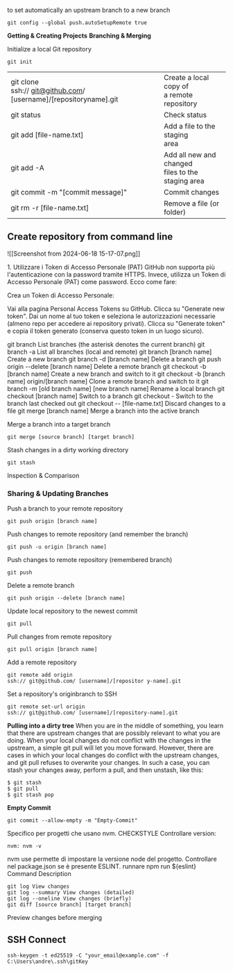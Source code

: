 ---
---
to set automatically an upstream branch to a new branch
```
git config --global push.autoSetupRemote true
```

**Getting & Creating Projects**
**Branching & Merging**

Initialize a local Git repository
```
git init
```

|     |     |
| --- | --- |
| git clone<br>ssh:// git@github.com/ \[username\]/\[repositoryname\].git | Create a local copy of<br>a remote repository |
| git status | Check status |
| git add \[file-name.txt\] | Add a file to the staging<br>area |
| git add -A | Add all new and changed<br>files to the staging area |
| git commit -m "\[commit message\]" | Commit changes |
| git rm -r \[file-name.txt\] | Remove a file (or folder) |

## Create repository from command line

![[Screenshot from 2024-06-18 15-17-07.png]]

1\. Utilizzare i Token di Accesso Personale (PAT)
GitHub non supporta più l'autenticazione con la password tramite HTTPS. Invece, utilizza un Token di Accesso Personale (PAT) come password. Ecco come fare:

Crea un Token di Accesso Personale:

Vai alla pagina Personal Access Tokens su GitHub.
Clicca su "Generate new token".
Dai un nome al tuo token e seleziona le autorizzazioni necessarie (almeno repo per accedere ai repository privati).
Clicca su "Generate token" e copia il token generato (conserva questo token in un luogo sicuro).

git branch
List branches (the asterisk
denotes the current branch)
git branch -a
List all branches (local and
remote)
git branch \[branch name\] Create a new branch
git branch -d \[branch name\] Delete a branch
git push origin --delete \[branch name\] Delete a remote branch
git checkout -b \[branch name\]
Create a new branch and switch
to it
git checkout -b \[branch name\]
origin/\[branch name\]
Clone a remote branch and
switch to it
git branch -m \[old branch name\] \[new
branch name\]
Rename a local branch
git checkout \[branch name\] Switch to a branch
git checkout -
Switch to the branch last
checked out
git checkout -- \[file-name.txt\] Discard changes to a file
git merge \[branch name\]
Merge a branch into the active
branch

Merge a branch into a target branch
```
git merge [source branch] [target branch]
```
Stash changes in a dirty working directory
```
git stash
```
Inspection & Comparison

### Sharing & Updating Branches

Push a branch to your remote repository
```
git push origin [branch name]
```

Push changes to remote repository (and remember the branch)
```
git push -u origin [branch name]
```
Push changes to remote repository (remembered branch)
```
git push
```

Delete a remote branch
```
git push origin --delete [branch name]
```
Update local repository to the newest commit
```
git pull
```

Pull changes from remote repository
```
git pull origin [branch name]
```
Add a remote repository
```
git remote add origin
ssh:// git@github.com/ [username]/[repositor y-name].git
```
Set a repository's originbranch to SSH
```
git remote set-url origin
ssh:// git@github.com/ [username]/[repository-name].git
```

**Pulling into a dirty tree**
When you are in the middle of something, you learn that there are upstream changes
that are possibly relevant to what you are doing. When your local changes do not
conflict with the changes in the upstream, a simple git pull will let you move
forward.
However, there are cases in which your local changes do conflict with the upstream
changes, and git pull refuses to overwrite your changes. In such a case, you can
stash your changes away, perform a pull, and then unstash, like this:

```
$ git stash
$ git pull
$ git stash pop
```

**Empty Commit**
```
git commit --allow-empty -m "Empty-Commit"
```
Specifico per progetti che usano nvm. CHECKSTYLE
Controllare version:
```
nvm: nvm -v
```
nvm use permette di impostare la versione node del progetto.
Controllare nel package.json se è presente ESLINT.
runnare npm run ${eslint}
Command
Description
```
git log View changes
git log --summary View changes (detailed)
git log --oneline View changes (briefly)
git diff [source branch] [target branch]
```
Preview changes before merging

## SSH Connect

```
ssh-keygen -t ed25519 -C "your_email@example.com" -f C:\Users\andre\.ssh\gitKey
```
